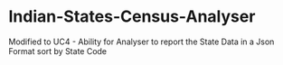 # Indian-States-Census-Analyser

Modified to UC4 - Ability for Analyser to report the State Data in a Json Format sort by State Code